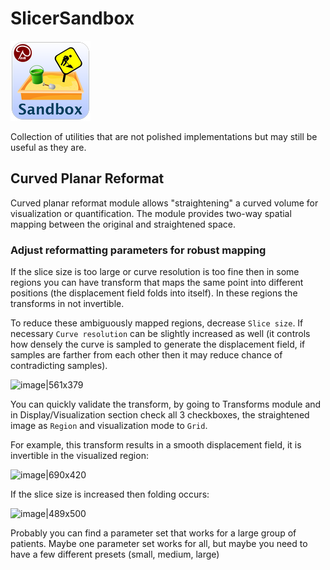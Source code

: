 # SlicerSandbox
![Logo](Sandbox_Logo_128.png)

Collection of utilities that are not polished implementations but may still be useful as they are.


## Curved Planar Reformat

Curved planar reformat module allows "straightening" a curved volume for visualization or quantification. The module provides two-way spatial mapping between the original and straightened space.

### Adjust reformatting parameters for robust mapping

If the slice size is too large or curve resolution is too fine then in some regions you can have transform that maps the same point into different positions (the displacement field folds into itself). In these regions the transforms in not invertible.

To reduce these ambiguously mapped regions, decrease `Slice size`. If necessary `Curve resolution` can be slightly increased as well (it controls how densely the curve is sampled to generate the displacement field, if samples are farther from each other then it may reduce chance of contradicting samples).

![image|561x379](https://aws1.discourse-cdn.com/standard17/uploads/slicer/original/2X/3/3c6ee214e10415a6eb1fb53638c02e44bc93d4a1.png)

You can quickly validate the transform, by going to Transforms module and in Display/Visualization section check all 3 checkboxes, the straightened image as `Region` and visualization mode to `Grid`.

For example, this transform results in a smooth displacement field, it is invertible in the visualized region:

![image|690x420](https://aws1.discourse-cdn.com/standard17/uploads/slicer/optimized/2X/0/045048696d683fffafbea801edeb05cc1349abd5_2_1035x630.png)

If the slice size is increased then folding occurs:

![image|489x500](https://aws1.discourse-cdn.com/standard17/uploads/slicer/optimized/2X/e/e6c2b020c07ed52c5b37b665bf424d9e82738cd0_2_733x750.png)

Probably you can find a parameter set that works for a large group of patients. Maybe one parameter set works for all, but maybe you need to have a few different presets (small, medium, large)
